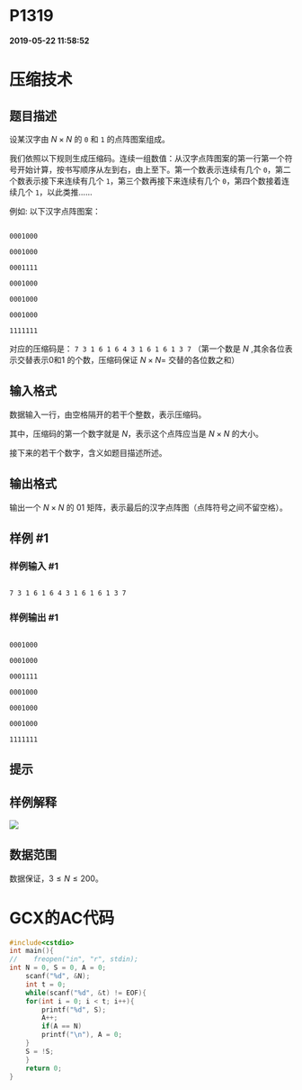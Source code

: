 
# P1319

**2019-05-22 11:58:52**
    
# 压缩技术

## 题目描述

设某汉字由 $N \times N$ 的 $\texttt 0$ 和 $\texttt 1$ 的点阵图案组成。

我们依照以下规则生成压缩码。连续一组数值：从汉字点阵图案的第一行第一个符号开始计算，按书写顺序从左到右，由上至下。第一个数表示连续有几个 $\texttt 0$，第二个数表示接下来连续有几个 $\texttt 1$，第三个数再接下来连续有几个 $\texttt 0$，第四个数接着连续几个 $\texttt 1$，以此类推……

例如: 以下汉字点阵图案：

```
0001000
0001000
0001111
0001000
0001000
0001000
1111111
```

对应的压缩码是： $\texttt {7 3 1 6 1 6 4 3 1 6 1 6 1 3 7}$ （第一个数是 $N$ ,其余各位表示交替表示0和1 的个数，压缩码保证 $N \times N=$ 交替的各位数之和）

## 输入格式

数据输入一行，由空格隔开的若干个整数，表示压缩码。

其中，压缩码的第一个数字就是 $N$，表示这个点阵应当是 $N\times N$ 的大小。

接下来的若干个数字，含义如题目描述所述。

## 输出格式

输出一个 $N\times N$ 的 01 矩阵，表示最后的汉字点阵图（点阵符号之间不留空格）。

## 样例 #1

### 样例输入 #1

```
7 3 1 6 1 6 4 3 1 6 1 6 1 3 7
```

### 样例输出 #1

```
0001000
0001000
0001111
0001000
0001000
0001000
1111111
```

## 提示

## 样例解释

![](https://cdn.luogu.com.cn/upload/image_hosting/rsx9qytk.png)

## 数据范围

数据保证，$3\leq N\leq 200$。

# GCX的AC代码
```cpp
#include<cstdio>
int main(){
//    freopen("in", "r", stdin);
int N = 0, S = 0, A = 0;
    scanf("%d", &N);
    int t = 0;
    while(scanf("%d", &t) != EOF){
	for(int i = 0; i < t; i++){
	    printf("%d", S);
	    A++;
	    if(A == N)
		printf("\n"), A = 0;
	}
	S = !S;
    }
    return 0;
}

```

